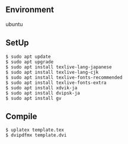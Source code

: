 ## Environment  
ubuntu

## SetUp  
```
$ sudo apt update
$ sudo apt upgrade
$ sudo apt install texlive-lang-japanese
$ sudo apt install texlive-lang-cjk
$ sudo apt install texlive-fonts-recommended
$ sudo apt install texlive-fonts-extra
$ sudo apt install xdvik-ja
$ sudo apt install dvipsk-ja
$ sudo apt install gv
```  

## Compile
```
$ uplatex template.tex
$ dvipdfmx template.dvi
```
